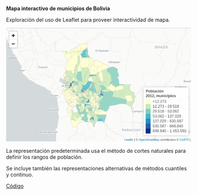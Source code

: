 **Mapa interactivo de municipios de Bolivia** 

Exploración del uso de Leaflet para proveer interactividad de mapa.

![](salida/mapa_munc_pob12_cortesnaturales_ley.png)

La representación predeterminada usa el método de cortes naturales para definir los rangos de población.

Se incluye también las representaciones alternativas de métodos cuantiles y continuo.

[Código](primer_mapa_interactivo.R)
